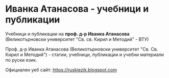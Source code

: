 # Иванка Атанасова - учебници и публикации 

Учебници и публикации на **проф. д-р Иванка Атанасова** (Великотърновски университет "Св. св. Кирил и Методий" - ВТУ)

Проф. д-р Иванка Атанасова (Великотърновски университет "Св. Св. Кирил и Методий") - статии, учебници, публикации и учебни материали по руски език.

Официален уеб сайт: https://ruskiezik.blogspot.com
